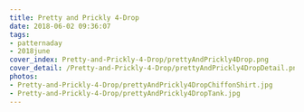 ```yaml
---
title: Pretty and Prickly 4-Drop
date: 2018-06-02 09:36:07
tags:
- patternaday
- 2018june
cover_index: Pretty-and-Prickly-4-Drop/prettyAndPrickly4Drop.png
cover_detail: /Pretty-and-Prickly-4-Drop/prettyAndPrickly4DropDetail.png
photos:
- Pretty-and-Prickly-4-Drop/prettyAndPrickly4DropChiffonShirt.jpg
- Pretty-and-Prickly-4-Drop/prettyAndPrickly4DropTank.jpg
---
```

